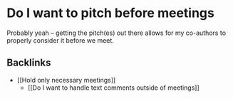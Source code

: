 # Do I want to pitch before meetings
Probably yeah – getting the pitch(es) out there allows for my co-authors to properly consider it before we meet.

## Backlinks
* [[Hold only necessary meetings]]
	* [[Do I want to handle text comments outside of meetings]]

<!-- {BearID:DDF7DFAD-CD48-496C-A5F5-190150003D55-24409-00000E8D5E9C28E5} -->
